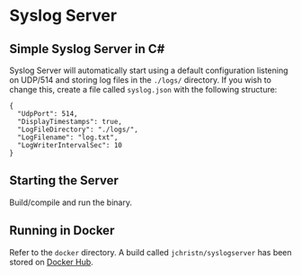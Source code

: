 ﻿# Syslog Server

## Simple Syslog Server in C#

Syslog Server will automatically start using a default configuration listening on UDP/514 and storing log files in the `./logs/` directory.  If you wish to change this, create a file called `syslog.json` with the following structure:
```
{
  "UdpPort": 514,
  "DisplayTimestamps": true,
  "LogFileDirectory": "./logs/",
  "LogFilename": "log.txt",
  "LogWriterIntervalSec": 10
}
```

## Starting the Server

Build/compile and run the binary.

## Running in Docker

Refer to the `docker` directory.  A build called `jchristn/syslogserver` has been stored on [Docker Hub](https://hub.docker.com/r/jchristn/syslogserver).
